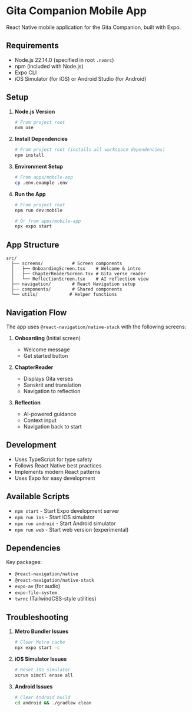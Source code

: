# Gita Companion Mobile App

React Native mobile application for the Gita Companion, built with Expo.

## Requirements

- Node.js 22.14.0 (specified in root `.nvmrc`)
- npm (included with Node.js)
- Expo CLI
- iOS Simulator (for iOS) or Android Studio (for Android)

## Setup

1. **Node.js Version**
   ```bash
   # From project root
   nvm use
   ```

2. **Install Dependencies**
   ```bash
   # From project root (installs all workspace dependencies)
   npm install
   ```

3. **Environment Setup**
   ```bash
   # From apps/mobile-app
   cp .env.example .env
   ```

4. **Run the App**
   ```bash
   # From project root
   npm run dev:mobile
   
   # Or from apps/mobile-app
   npx expo start
   ```

## App Structure

```
src/
  ├── screens/           # Screen components
  │   ├── OnboardingScreen.tsx    # Welcome & intro
  │   ├── ChapterReaderScreen.tsx # Gita verse reader
  │   └── ReflectionScreen.tsx    # AI reflection view
  ├── navigation/        # React Navigation setup
  ├── components/        # Shared components
  └── utils/            # Helper functions
```

## Navigation Flow

The app uses `@react-navigation/native-stack` with the following screens:

1. **Onboarding** (Initial screen)
   - Welcome message
   - Get started button

2. **ChapterReader**
   - Displays Gita verses
   - Sanskrit and translation
   - Navigation to reflection

3. **Reflection**
   - AI-powered guidance
   - Context input
   - Navigation back to start

## Development

- Uses TypeScript for type safety
- Follows React Native best practices
- Implements modern React patterns
- Uses Expo for easy development

## Available Scripts

- `npm start` - Start Expo development server
- `npm run ios` - Start iOS simulator
- `npm run android` - Start Android simulator
- `npm run web` - Start web version (experimental)

## Dependencies

Key packages:
- `@react-navigation/native`
- `@react-navigation/native-stack`
- `expo-av` (for audio)
- `expo-file-system`
- `twrnc` (TailwindCSS-style utilities)

## Troubleshooting

1. **Metro Bundler Issues**
   ```bash
   # Clear Metro cache
   npx expo start -c
   ```

2. **iOS Simulator Issues**
   ```bash
   # Reset iOS simulator
   xcrun simctl erase all
   ```

3. **Android Issues**
   ```bash
   # Clear Android build
   cd android && ./gradlew clean
   ``` 